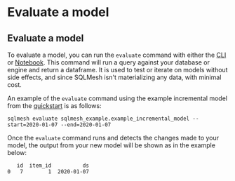 # Evaluate a model

## Evaluate a model

To evaluate a model, you can run the `evaluate` command with either the [CLI](/reference/cli) or [Notebook](/reference/notebook). This command will run a query against your database or engine and return a dataframe. It is used to test or iterate on models without side effects, and since SQLMesh isn't materializing any data, with minimal cost.

An example of the `evaluate` command using the example incremental model from the [quickstart](/quick_start) is as follows:

```
sqlmesh evaluate sqlmesh_example.example_incremental_model --start=2020-01-07 --end=2020-01-07
```

Once the `evaluate` command runs and detects the changes made to your model, the output from your new model will be shown as in the example below:

```
   id  item_id          ds
0   7        1  2020-01-07
```
